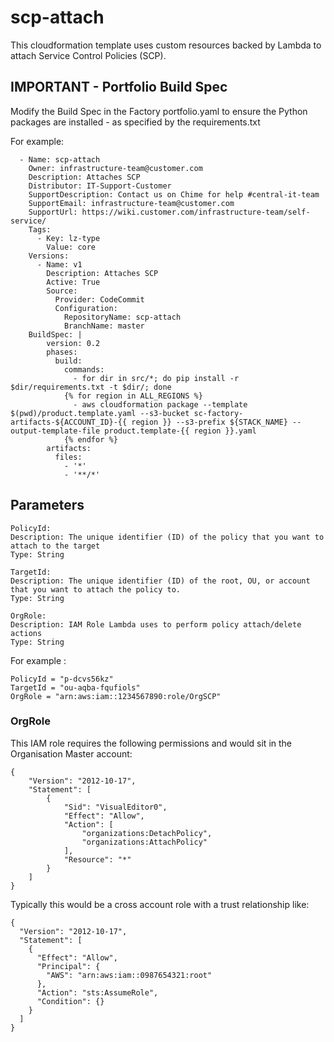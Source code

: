 # scp-attach

This cloudformation template uses custom resources backed by Lambda to attach Service Control Policies (SCP).

## IMPORTANT - Portfolio Build Spec

Modify the Build Spec in the Factory portfolio.yaml to ensure the Python packages are installed - as specified by the requirements.txt 

For example:

```
  - Name: scp-attach
    Owner: infrastructure-team@customer.com
    Description: Attaches SCP
    Distributor: IT-Support-Customer
    SupportDescription: Contact us on Chime for help #central-it-team
    SupportEmail: infrastructure-team@customer.com
    SupportUrl: https://wiki.customer.com/infrastructure-team/self-service/
    Tags:
      - Key: lz-type
        Value: core
    Versions:
      - Name: v1
        Description: Attaches SCP
        Active: True
        Source:
          Provider: CodeCommit
          Configuration:
            RepositoryName: scp-attach
            BranchName: master
    BuildSpec: |
        version: 0.2
        phases:
          build:
            commands:
              - for dir in src/*; do pip install -r $dir/requirements.txt -t $dir/; done
            {% for region in ALL_REGIONS %}
              - aws cloudformation package --template $(pwd)/product.template.yaml --s3-bucket sc-factory-artifacts-${ACCOUNT_ID}-{{ region }} --s3-prefix ${STACK_NAME} --output-template-file product.template-{{ region }}.yaml
            {% endfor %}
        artifacts:
          files:
            - '*'
            - '**/*'
```

## Parameters

```
PolicyId:
Description: The unique identifier (ID) of the policy that you want to attach to the target
Type: String

TargetId:
Description: The unique identifier (ID) of the root, OU, or account that you want to attach the policy to.
Type: String

OrgRole:
Description: IAM Role Lambda uses to perform policy attach/delete actions
Type: String
```

For example :
```
PolicyId = "p-dcvs56kz"
TargetId = "ou-aqba-fqufiols"
OrgRole = "arn:aws:iam::1234567890:role/OrgSCP"
```

### OrgRole

This IAM role requires the following permissions and would sit in the Organisation Master account:

```
{
    "Version": "2012-10-17",
    "Statement": [
        {
            "Sid": "VisualEditor0",
            "Effect": "Allow",
            "Action": [
                "organizations:DetachPolicy",
                "organizations:AttachPolicy"
            ],
            "Resource": "*"
        }
    ]
}
```

Typically this would be a cross account role with a trust relationship like:

```
{
  "Version": "2012-10-17",
  "Statement": [
    {
      "Effect": "Allow",
      "Principal": {
        "AWS": "arn:aws:iam::0987654321:root"
      },
      "Action": "sts:AssumeRole",
      "Condition": {}
    }
  ]
}
```